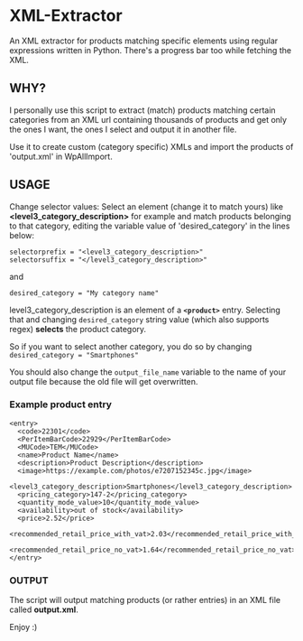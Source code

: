 # XML-Extractor
An XML extractor for products matching specific elements using regular expressions written in Python. There's a progress bar too while fetching the XML.

## WHY?
I personally use this script to extract (match) products matching certain categories from an XML url containing thousands of products and get only the ones I want, the ones I select and output it in another file.

Use it to create custom (category specific) XMLs and import the products of 'output.xml' in WpAllImport.

## USAGE
Change selector values: Select an element (change it to match yours) like __<level3_category_description>__ for example and match products belonging to that category, editing the variable value of 'desired_category' in the lines below:
```
selectorprefix = "<level3_category_description>"
selectorsuffix = "</level3_category_description>"
```
and
```
desired_category = "My category name"
```
level3_category_description is an element of a **```<product>```** entry. Selecting that and changing ```desired_category``` string value (which also supports regex) __selects__ the product category. 

So if you want to select another category, you do so by changing ```desired_category = "Smartphones"```

You should also change the ```output_file_name``` variable to the name of your output file because the old file will get overwritten.

### Example product entry
```
<entry>
  <code>22301</code>
  <PerItemBarCode>22929</PerItemBarCode>
  <MUCode>ΤΕΜ</MUCode>
  <name>Product Name</name>
  <description>Product Description</description>
  <image>https://example.com/photos/e7207152345c.jpg</image>
  <level3_category_description>Smartphones</level3_category_description>
  <pricing_category>147-2</pricing_category>
  <quantity_mode_value>10</quantity_mode_value>
  <availability>out of stock</availability>
  <price>2.52</price>
  <recommended_retail_price_with_vat>2.03</recommended_retail_price_with_vat>
  <recommended_retail_price_no_vat>1.64</recommended_retail_price_no_vat>
</entry>
```

### OUTPUT
The script will output matching products (or rather entries) in an XML file called **output.xml**.

Enjoy :)

